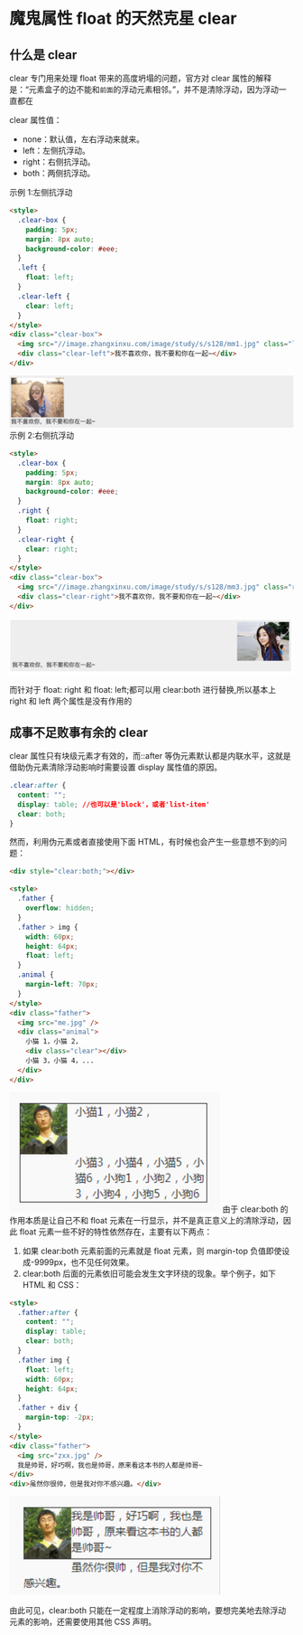 # 魔鬼属性 float 的天然克星 clear

## 什么是 clear

clear 专门用来处理 float 带来的高度坍塌的问题，官方对 clear 属性的解释是：“元素盒子的边不能和`前面`的浮动元素相邻。”，并不是清除浮动，因为浮动一直都在

clear 属性值：

- none：默认值，左右浮动来就来。
- left：左侧抗浮动。
- right：右侧抗浮动。
- both：两侧抗浮动。

示例 1:左侧抗浮动

```html
<style>
  .clear-box {
    padding: 5px;
    margin: 8px auto;
    background-color: #eee;
  }
  .left {
    float: left;
  }
  .clear-left {
    clear: left;
  }
</style>
<div class="clear-box">
  <img src="//image.zhangxinxu.com/image/study/s/s128/mm1.jpg" class="left" />
  <div class="clear-left">我不喜欢你，我不要和你在一起~</div>
</div>
```

![image](../../assets/css/float/clear1.png)
示例 2:右侧抗浮动

```html
<style>
  .clear-box {
    padding: 5px;
    margin: 8px auto;
    background-color: #eee;
  }
  .right {
    float: right;
  }
  .clear-right {
    clear: right;
  }
</style>
<div class="clear-box">
  <img src="//image.zhangxinxu.com/image/study/s/s128/mm3.jpg" class="right" />
  <div class="clear-right">我不喜欢你，我不要和你在一起~</div>
</div>
```

![image](../../assets/css/float/clear2.png)

而针对于 float: right 和 float: left;都可以用 clear:both 进行替换,所以基本上 right 和 left 两个属性是没有作用的

## 成事不足败事有余的 clear

clear 属性只有块级元素才有效的，而::after 等伪元素默认都是内联水平，这就是借助伪元素清除浮动影响时需要设置 display 属性值的原因。

```css
.clear:after {
  content: "";
  display: table; //也可以是'block'，或者'list-item'
  clear: both;
}
```

然而，利用伪元素或者直接使用下面 HTML，有时候也会产生一些意想不到的问题：

```html
<div style="clear:both;"></div>
```

```html
<style>
  .father {
    overflow: hidden;
  }
  .father > img {
    width: 60px;
    height: 64px;
    float: left;
  }
  .animal {
    margin-left: 70px;
  }
</style>
<div class="father">
  <img src="me.jpg" />
  <div class="animal">
    小猫 1，小猫 2，
    <div class="clear"></div>
    小猫 3，小猫 4，...
  </div>
</div>
```

![image](../../assets/css/float/clear3.png)
由于 clear:both 的作用本质是让自己不和 float 元素在一行显示，并不是真正意义上的清除浮动，因此 float 元素一些不好的特性依然存在，主要有以下两点：

1. 如果 clear:both 元素前面的元素就是 float 元素，则 margin-top 负值即使设成-9999px，也不见任何效果。
2. clear:both 后面的元素依旧可能会发生文字环绕的现象。举个例子，如下 HTML
   和 CSS：

```html
<style>
  .father:after {
    content: "";
    display: table;
    clear: both;
  }
  .father img {
    float: left;
    width: 60px;
    height: 64px;
  }
  .father + div {
    margin-top: -2px;
  }
</style>
<div class="father">
  <img src="zxx.jpg" />
  我是帅哥，好巧啊，我也是帅哥，原来看这本书的人都是帅哥~
</div>
<div>虽然你很帅，但是我对你不感兴趣。</div>
```

![image](../../assets/css/float/clear4.png)

由此可见，clear:both 只能在一定程度上消除浮动的影响，要想完美地去除浮动元素的影响，还需要使用其他 CSS 声明。